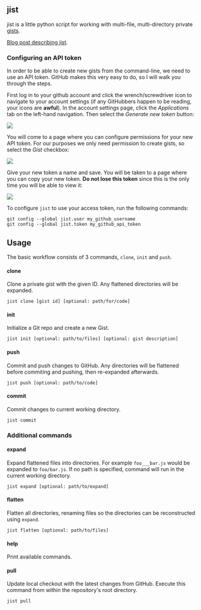 ## jist

jist is a little python script for working with multi-file, multi-directory
private [gists](https://gist.github.com).

[Blog post describing jist](http://charlesleifer.com/blog/jist-a-command-line-utility-for-managing-multi-file-multi-directory-private-gists/).

### Configuring an API token

In order to be able to create new gists from the command-line, we need to use an API token. GitHub makes this very easy to do, so I will walk you through the steps.

First log in to your github account and click the wrench/screwdriver icon to navigate to your account settings (if any GitHubbers happen to be reading, your icons are **awful**). In the account settings page, click the *Applications* tab on the left-hand navigation. Then select the *Generate new token* button:

![](http://media.charlesleifer.com/blog/photos/thumbnails/github-applications-page_800x800.png)

You will come to a page where you can configure permissions for your new API token. For our purposes we only need permission to create gists, so select the *Gist* checkbox:

![](http://media.charlesleifer.com/blog/photos/thumbnails/s1401674187.6_800x800.png)

Give your new token a name and save. You will be taken to a page where you can copy your new token. **Do not lose this token** since this is the only time you will be able to view it:

![](http://media.charlesleifer.com/blog/photos/thumbnails/s1401674140.76_800x800_800x800.png)

To configure `jist` to use your access token, run the following commands:

```
git config --global jist.user my_github_username
git config --global jist.token my_github_api_token
```

## Usage

The basic workflow consists of 3 commands, `clone`, `init` and `push`.

#### clone

Clone a private gist with the given ID. Any flattened directories
will be expanded.

    jist clone [gist id] [optional: path/for/code]

#### init

Initialize a Git repo and create a new Gist.

    jist init [optional: path/to/files] [optional: gist description]

#### push

Commit and push changes to GitHub. Any directories will be flattened
before commiting and pushing, then re-expanded afterwards.

    jist push [optional: path/to/code]

#### commit

Commit changes to current working directory.

    jist commit

### Additional commands

#### expand

Expand flattened files into directories. For example `foo___bar.js`
would be expanded to `foo/bar.js`. If no path is specified, command
will run in the current working directory.

    jist expand [optional: path/to/expand]

#### flatten

Flatten all directories, renaming files so the directories can be
reconstructed using `expand`.

    jist flatten [optional: path/to/files]

#### help

Print available commands.

#### pull

Update local checkout with the latest changes from GitHub. Execute
this command from within the repository's root directory.

    jist pull
